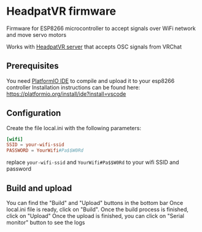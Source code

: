 # HeadpatVR firmware
Firmware for ESP8266 microcontroller to accept signals over WiFi network and move servo motors  

Works with [HeadpatVR server](https://github.com/Mercuso/headpat-vr) that accepts OSC signals from VRChat

## Prerequisites
You need [PlatformIO IDE](https://platformio.org/) to compile and upload it to your esp8266 controller
Installation instructions can be found here: https://platformio.org/install/ide?install=vscode  

## Configuration
Create the file local.ini with the following parameters:  
```toml
[wifi]
SSID = your-wifi-ssid
PASSWORD = YourWifi#Pa$$W0Rd
```
replace `your-wifi-ssid` and `YourWifi#Pa$$W0Rd` to your wifi SSID and password 

## Build and upload
You can find the "Build" and "Upload" buttons in the bottom bar
Once local.ini file is ready, click on "Build". Once the build process is finished, click on "Upload"
Once the upload is finished, you can click on "Serial monitor" button to see the logs
